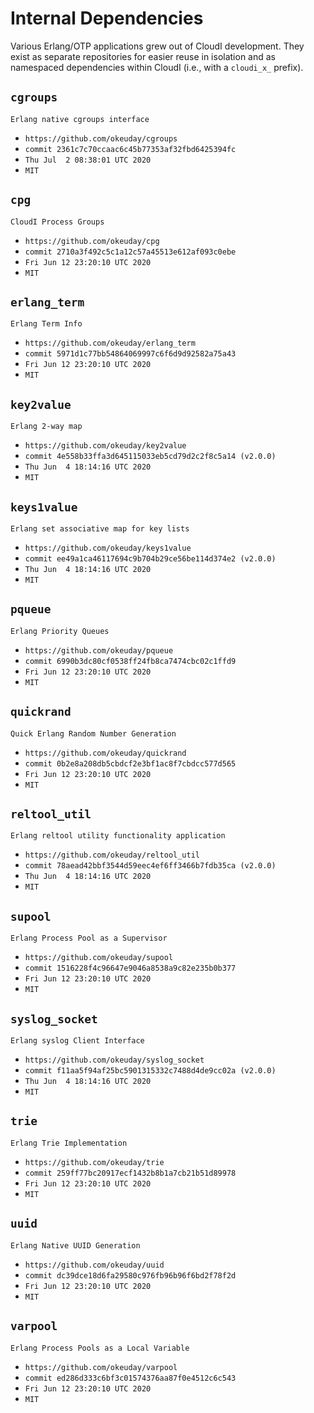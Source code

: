 Internal Dependencies
=====================

Various Erlang/OTP applications grew out of CloudI development.
They exist as separate repositories for easier reuse in isolation and
as namespaced dependencies within CloudI (i.e., with a `cloudi_x_` prefix).

`cgroups`
---------
`Erlang native cgroups interface`

- `https://github.com/okeuday/cgroups`
- `commit 2361c7c70ccaac6c45b77353af32fbd6425394fc`
- `Thu Jul  2 08:38:01 UTC 2020`
- `MIT`

`cpg`
-----
`CloudI Process Groups`

- `https://github.com/okeuday/cpg`
- `commit 2710a3f492c5c1a12c57a45513e612af093c0ebe`
- `Fri Jun 12 23:20:10 UTC 2020`
- `MIT`

`erlang_term`
-------------
`Erlang Term Info`

- `https://github.com/okeuday/erlang_term`
- `commit 5971d1c77bb54864069997c6f6d9d92582a75a43`
- `Fri Jun 12 23:20:10 UTC 2020`
- `MIT`

`key2value`
-----------
`Erlang 2-way map`

- `https://github.com/okeuday/key2value`
- `commit 4e558b33ffa3d645115033eb5cd79d2c2f8c5a14 (v2.0.0)`
- `Thu Jun  4 18:14:16 UTC 2020`
- `MIT`

`keys1value`
------------
`Erlang set associative map for key lists`

- `https://github.com/okeuday/keys1value`
- `commit ee49a1ca46117694c9b704b29ce56be114d374e2 (v2.0.0)`
- `Thu Jun  4 18:14:16 UTC 2020`
- `MIT`

`pqueue`
--------
`Erlang Priority Queues`

- `https://github.com/okeuday/pqueue`
- `commit 6990b3dc80cf0538ff24fb8ca7474cbc02c1ffd9`
- `Fri Jun 12 23:20:10 UTC 2020`
- `MIT`

`quickrand`
-----------
`Quick Erlang Random Number Generation`

- `https://github.com/okeuday/quickrand`
- `commit 0b2e8a208db5cbdcf2e3bf1ac8f7cbdcc577d565`
- `Fri Jun 12 23:20:10 UTC 2020`
- `MIT`

`reltool_util`
--------------
`Erlang reltool utility functionality application`

- `https://github.com/okeuday/reltool_util`
- `commit 78aead42bbf3544d59eec4ef6ff3466b7fdb35ca (v2.0.0)`
- `Thu Jun  4 18:14:16 UTC 2020`
- `MIT`

`supool`
--------
`Erlang Process Pool as a Supervisor`

- `https://github.com/okeuday/supool`
- `commit 1516228f4c96647e9046a8538a9c82e235b0b377`
- `Fri Jun 12 23:20:10 UTC 2020`
- `MIT`

`syslog_socket`
---------------
`Erlang syslog Client Interface`

- `https://github.com/okeuday/syslog_socket`
- `commit f11aa5f94af25bc5901315332c7488d4de9cc02a (v2.0.0)`
- `Thu Jun  4 18:14:16 UTC 2020`
- `MIT`

`trie`
------
`Erlang Trie Implementation`

- `https://github.com/okeuday/trie`
- `commit 259ff77bc20917ecf1432b8b1a7cb21b51d89978`
- `Fri Jun 12 23:20:10 UTC 2020`
- `MIT`

`uuid`
------
`Erlang Native UUID Generation`

- `https://github.com/okeuday/uuid`
- `commit dc39dce18d6fa29580c976fb96b96f6bd2f78f2d`
- `Fri Jun 12 23:20:10 UTC 2020`
- `MIT`

`varpool`
---------
`Erlang Process Pools as a Local Variable`

- `https://github.com/okeuday/varpool`
- `commit ed286d333c6bf3c01574376aa87f0e4512c6c543`
- `Fri Jun 12 23:20:10 UTC 2020`
- `MIT`

